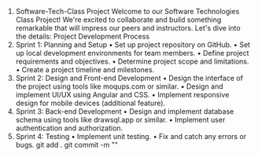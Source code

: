 1.	Software-Tech-Class Project
Welcome to our Software Technologies Class Project! We're excited to collaborate and build something remarkable that will impress our peers and instructors. Let's dive into the details:
Project Development Process
2.	Sprint 1: Planning and Setup
•	Set up project repository on GitHub.
•	Set up local development environments for team members.
•	Define project requirements and objectives.
•	Determine project scope and limitations.
•	Create a project timeline and milestones.
3.	Sprint 2: Design and Front-end Development
•	Design the interface of the project using tools like moqups.com or similar.
•	Design and implement UI/UX using Angular and CSS.
•	Implement responsive design for mobile devices (additional feature).
4.	Sprint 3: Back-end Development
•	Design and implement database schema using tools like drawsql.app or similar.
•	Implement user authentication and authorization.
5.	Sprint 4: Testing
•	Implement unit testing.
•	Fix and catch any errors or bugs.
git add .
git commit -m "<added readme file >"

